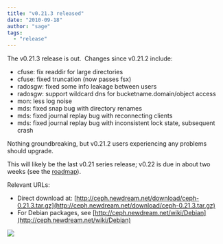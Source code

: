 ```yaml
---
title: "v0.21.3 released"
date: "2010-09-18"
author: "sage"
tags: 
  - "release"
---
```


The v0.21.3 release is out.  Changes since v0.21.2 include:

- cfuse: fix readdir for large directories
- cfuse: fixed truncation (now passes fsx)
- radosgw: fixed some info leakage between users
- radosgw: support wildcard dns for bucketname.domain/object access
- mon: less log noise
- mds: fixed snap bug with directory renames
- mds: fixed journal replay bug with reconnecting clients
- mds: fixed journal replay bug with inconsistent lock state, subsequent crash

Nothing groundbreaking, but v0.21.2 users experiencing any problems should upgrade.

This will likely be the last v0.21 series release; v0.22 is due in about two weeks (see the [roadmap](http://tracker.newdream.net/projects/ceph/roadmap)).

Relevant URLs:

- Direct download at: [http://ceph.newdream.net/download/ceph-0.21.3.tar.gz](http://ceph.newdream.net/download/ceph-0.21.3.tar.gz)
- For Debian packages, see [http://ceph.newdream.net/wiki/Debian](http://ceph.newdream.net/wiki/Debian)

![](http://track.hubspot.com/__ptq.gif?a=268973&k=14&bu=http://ceph.com&r=http://ceph.com/releases/v0-21-3-released/&bvt=rss&p=wordpress)
